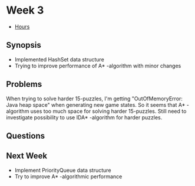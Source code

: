 # Week 3

- [Hours](https://github.com/MiguelSombrero/fifteen-puzzle-solver/blob/master/documentation/hours.md)

## Synopsis

- Implemented HashSet data structure
- Trying to improve performance of A* -algorithm with minor changes

## Problems

When trying to solve harder 15-puzzles, I'm getting "OutOfMemoryError: Java heap space" when generating new game states. So it seems that A* -algorithm uses too much space for solving harder 15-puzzles. Still need to investigate possibility to use IDA* -algorithm for harder puzzles.

## Questions



## Next Week

- Implement PriorityQueue data structure
- Try to improve A* -algorithmic performance